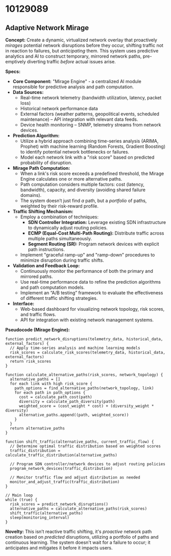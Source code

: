 # 10129089

## Adaptive Network Mirage

**Concept:** Create a dynamic, virtualized network overlay that proactively *mirages* potential network disruptions before they occur, shifting traffic not in reaction to failures, but *anticipating* them. This system uses predictive analytics and AI to construct temporary, mirrored network paths, pre-emptively diverting traffic *before* actual issues arise.

**Specs:**

*   **Core Component:** "Mirage Engine" - a centralized AI module responsible for predictive analysis and path computation.
*   **Data Sources:**
    *   Real-time network telemetry (bandwidth utilization, latency, packet loss)
    *   Historical network performance data
    *   External factors (weather patterns, geopolitical events, scheduled maintenance) – API integration with relevant data feeds.
    *   Device health monitoring – SNMP, telemetry streams from network devices.
*   **Prediction Algorithm:**
    *   Utilize a hybrid approach combining time-series analysis (ARIMA, Prophet) with machine learning (Random Forests, Gradient Boosting) to identify potential network bottlenecks or failures.
    *   Model each network link with a "risk score" based on predicted probability of disruption.
*   **Mirage Path Computation:**
    *   When a link's risk score exceeds a predefined threshold, the Mirage Engine calculates one or more alternative paths.
    *   Path computation considers multiple factors: cost (latency, bandwidth), capacity, and diversity (avoiding shared failure domains).
    *   The system doesn’t just find *a* path, but a *portfolio* of paths, weighted by their risk-reward profile.
*   **Traffic Shifting Mechanism:**
    *   Employ a combination of techniques:
        *   **SDN Controller Integration:** Leverage existing SDN infrastructure to dynamically adjust routing policies.
        *   **ECMP (Equal-Cost Multi-Path Routing):** Distribute traffic across multiple paths simultaneously.
        *   **Segment Routing (SR):**  Program network devices with explicit path instructions.
    *   Implement "graceful ramp-up" and "ramp-down" procedures to minimize disruption during traffic shifts.
*   **Validation and Feedback Loop:**
    *   Continuously monitor the performance of both the primary and mirrored paths.
    *   Use real-time performance data to refine the prediction algorithms and path computation models.
    *   Implement an “A/B testing” framework to evaluate the effectiveness of different traffic shifting strategies.
*   **Interface:**
    *   Web-based dashboard for visualizing network topology, risk scores, and traffic flows.
    *   API for integration with existing network management systems.

**Pseudocode (Mirage Engine):**

```
function predict_network_disruptions(telemetry_data, historical_data, external_factors) {
  // Apply time-series analysis and machine learning models
  risk_scores = calculate_risk_scores(telemetry_data, historical_data, external_factors)
  return risk_scores
}

function calculate_alternative_paths(risk_scores, network_topology) {
  alternative_paths = []
  for each link with high risk_score {
    path_options = find_alternative_paths(network_topology, link)
    for each path in path_options {
      cost = calculate_path_cost(path)
      diversity = calculate_path_diversity(path)
      weighted_score = (cost_weight * cost) + (diversity_weight * diversity)
      alternative_paths.append((path, weighted_score))
    }
  }
  return alternative_paths
}

function shift_traffic(alternative_paths, current_traffic_flow) {
  // Determine optimal traffic distribution based on weighted scores
  traffic_distribution = calculate_traffic_distribution(alternative_paths)

  // Program SDN controller/network devices to adjust routing policies
  program_network_devices(traffic_distribution)

  // Monitor traffic flow and adjust distribution as needed
  monitor_and_adjust_traffic(traffic_distribution)
}

// Main loop
while (true) {
  risk_scores = predict_network_disruptions()
  alternative_paths = calculate_alternative_paths(risk_scores)
  shift_traffic(alternative_paths)
  sleep(monitoring_interval)
}
```

**Novelty:** This isn’t reactive traffic shifting, it's *proactive* network path creation based on *predicted* disruptions, utilizing a portfolio of paths and continuous learning. The system doesn't wait for a failure to occur; it anticipates and mitigates it before it impacts users.